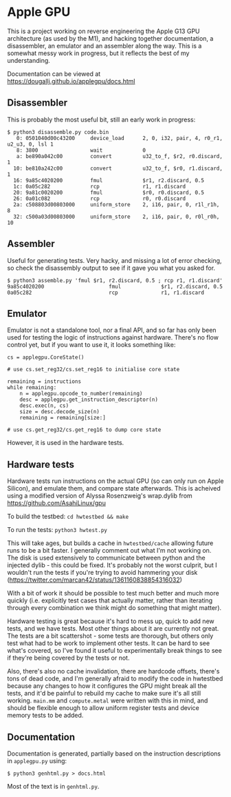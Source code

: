 # Apple GPU

This is a project working on reverse engineering the Apple G13 GPU architecture (as used by the M1), and hacking together documentation, a disassembler, an emulator and an assembler along the way. This is a somewhat messy work in progress, but it reflects the best of my understanding.

Documentation can be viewed at https://dougallj.github.io/applegpu/docs.html


## Disassembler

This is probably the most useful bit, still an early work in progress:

```
$ python3 disassemble.py code.bin
   0: 0501040d00c43200     device_load      2, 0, i32, pair, 4, r0_r1, u2_u3, 0, lsl 1
   8: 3800                 wait             0
   a: be890a042c00         convert          u32_to_f, $r2, r0.discard, 1
  10: be810a242c00         convert          u32_to_f, $r0, r1.discard, 1
  16: 9a85c4020200         fmul             $r1, r2.discard, 0.5
  1c: 0a05c282             rcp              r1, r1.discard
  20: 9a81c0020200         fmul             $r0, r0.discard, 0.5
  26: 0a01c082             rcp              r0, r0.discard
  2a: c508803d00803000     uniform_store    2, i16, pair, 0, r1l_r1h, 8
  32: c500a03d00803000     uniform_store    2, i16, pair, 0, r0l_r0h, 10
```

## Assembler

Useful for generating tests. Very hacky, and missing a lot of error checking, so check the disassembly output to see if it gave you what you asked for.

```
$ python3 assemble.py 'fmul $r1, r2.discard, 0.5 ; rcp r1, r1.discard'
9a85c4020200                     fmul             $r1, r2.discard, 0.5
0a05c282                         rcp              r1, r1.discard
```

## Emulator

Emulator is not a standalone tool, nor a final API, and so far has only been used for testing the logic of instructions against hardware. There's no flow control yet, but if you want to use it, it looks something like:

```
cs = applegpu.CoreState()

# use cs.set_reg32/cs.set_reg16 to initialise core state

remaining = instructions
while remaining:
	n = applegpu.opcode_to_number(remaining)
	desc = applegpu.get_instruction_descriptor(n)
	desc.exec(n, cs)
	size = desc.decode_size(n)
	remaining = remaining[size:]

# use cs.get_reg32/cs.get_reg16 to dump core state
```

However, it is used in the hardware tests.

## Hardware tests

Hardware tests run instructions on the actual GPU (so can only run on Apple Silicon), and emulate them, and compare state afterwards. This is acheived using a modified version of Alyssa Rosenzweig's wrap.dylib from https://github.com/AsahiLinux/gpu

To build the testbed: `cd hwtestbed && make`

To run the tests: `python3 hwtest.py`

This will take ages, but builds a cache in `hwtestbed/cache` allowing future runs to be a bit faster. I generally comment out what I'm not working on. The disk is used extensively to communicate between python and the injected dylib - this could be fixed. It's probably not the worst culprit, but I wouldn't run the tests if you're trying to avoid hammering your disk (https://twitter.com/marcan42/status/1361160838854316032)

With a bit of work it should be possible to test much better and much more quickly (i.e. explicitly test cases that actually matter, rather than iterating through every combination we think might do something that might matter).

Hardware testing is great because it's hard to mess up, quick to add new tests, and we have tests. Most other things about it are currently not great. The tests are a bit scattershot - some tests are thorough, but others only test what had to be work to implement other tests. It can be hard to see what's covered, so I've found it useful to experimentally break things to see if they're being covered by the tests or not.

Also, there's also no cache invalidation, there are hardcode offsets, there's tons of dead code, and I'm generally afraid to modify the code in hwtestbed because any changes to how it configures the GPU might break all the tests, and it'd be painful to rebuild my cache to make sure it's all still working. `main.mm` and `compute.metal` were written with this in mind, and should be flexible enough to allow uniform register tests and device memory tests to be added.

## Documentation

Documentation is generated, partially based on the instruction descriptions in `applegpu.py` using:

```
$ python3 genhtml.py > docs.html
```

Most of the text is in `genhtml.py`.
